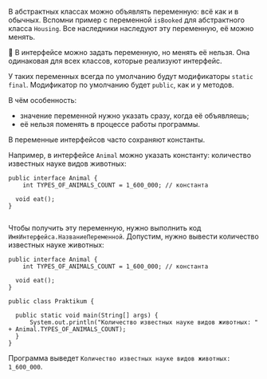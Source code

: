 В абстрактных классах можно объявлять переменную: всё как и в обычных. Вспомни пример с переменной `isBooked` для абстрактного класса `Housing`. Все наследники наследуют эту переменную, её можно менять.

📌 В интерфейсе можно задать переменную, но менять её нельзя. Она одинаковая для всех классов, которые реализуют интерфейс.

У таких переменных всегда по умолчанию будут модификаторы `static final`. Модификатор по умолчанию будет `public`, как и у методов.

В чём особенность:

- значение переменной нужно указать сразу, когда её объявляешь;
- её нельзя поменять в процессе работы программы.

В переменные интерфейсов часто сохраняют константы.

Например, в интерфейсе `Animal` можно указать константу: количество известных науке видов животных:



```
public interface Animal {
    int TYPES_OF_ANIMALS_COUNT = 1_600_000; // константа

  void eat();
}
 
```

Чтобы получить эту переменную, нужно выполнить код `ИмяИнтерфейса.НазваниеПеременной`. Допустим, нужно вывести количество известных науке животных:



```
public interface Animal {
    int TYPES_OF_ANIMALS_COUNT = 1_600_000; // константа

  void eat();
}

public class Praktikum {

  public static void main(String[] args) {
      System.out.println("Количество известных науке видов животных: " + Animal.TYPES_OF_ANIMALS_COUNT);
  }
} 
```

Программа выведет `Количество известных науке видов животных: 1_600_000`.